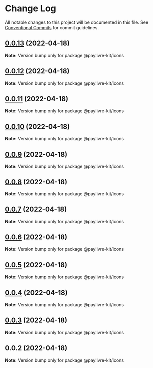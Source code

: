 # Change Log

All notable changes to this project will be documented in this file.
See [Conventional Commits](https://conventionalcommits.org) for commit guidelines.

## [0.0.13](https://github.com/ThiagoBrolly/template-library-monorepo/compare/@paylivre-kit/icons@0.0.12...@paylivre-kit/icons@0.0.13) (2022-04-18)

**Note:** Version bump only for package @paylivre-kit/icons





## [0.0.12](https://github.com/ThiagoBrolly/template-library-monorepo/compare/@paylivre-kit/icons@0.0.11...@paylivre-kit/icons@0.0.12) (2022-04-18)

**Note:** Version bump only for package @paylivre-kit/icons





## [0.0.11](https://github.com/ThiagoBrolly/template-library-monorepo/compare/@paylivre-kit/icons@0.0.10...@paylivre-kit/icons@0.0.11) (2022-04-18)

**Note:** Version bump only for package @paylivre-kit/icons





## [0.0.10](https://github.com/ThiagoBrolly/template-library-monorepo/compare/@paylivre-kit/icons@0.0.9...@paylivre-kit/icons@0.0.10) (2022-04-18)

**Note:** Version bump only for package @paylivre-kit/icons





## [0.0.9](https://github.com/ThiagoBrolly/template-library-monorepo/compare/@paylivre-kit/icons@0.0.8...@paylivre-kit/icons@0.0.9) (2022-04-18)

**Note:** Version bump only for package @paylivre-kit/icons





## [0.0.8](https://github.com/ThiagoBrolly/template-library-monorepo/compare/@paylivre-kit/icons@0.0.7...@paylivre-kit/icons@0.0.8) (2022-04-18)

**Note:** Version bump only for package @paylivre-kit/icons





## [0.0.7](https://github.com/ThiagoBrolly/template-library-monorepo/compare/@paylivre-kit/icons@0.0.6...@paylivre-kit/icons@0.0.7) (2022-04-18)

**Note:** Version bump only for package @paylivre-kit/icons





## [0.0.6](https://github.com/ThiagoBrolly/template-library-monorepo/compare/@paylivre-kit/icons@0.0.5...@paylivre-kit/icons@0.0.6) (2022-04-18)

**Note:** Version bump only for package @paylivre-kit/icons





## [0.0.5](https://github.com/ThiagoBrolly/template-library-monorepo/compare/@paylivre-kit/icons@0.0.4...@paylivre-kit/icons@0.0.5) (2022-04-18)

**Note:** Version bump only for package @paylivre-kit/icons





## [0.0.4](https://github.com/ThiagoBrolly/template-library-monorepo/compare/@paylivre-kit/icons@0.0.3...@paylivre-kit/icons@0.0.4) (2022-04-18)

**Note:** Version bump only for package @paylivre-kit/icons





## [0.0.3](https://github.com/ThiagoBrolly/template-library-monorepo/compare/@paylivre-kit/icons@0.0.2...@paylivre-kit/icons@0.0.3) (2022-04-18)

**Note:** Version bump only for package @paylivre-kit/icons





## 0.0.2 (2022-04-18)

**Note:** Version bump only for package @paylivre-kit/icons
